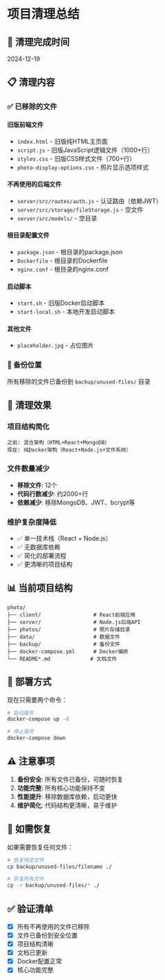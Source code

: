 # 项目清理总结

## 🧹 清理完成时间
2024-12-19

## 📋 清理内容

### ✅ 已移除的文件

#### 旧版前端文件
- `index.html` - 旧版纯HTML主页面
- `script.js` - 旧版JavaScript逻辑文件（1000+行）
- `styles.css` - 旧版CSS样式文件（700+行）
- `photo-display-options.css` - 照片显示选项样式

#### 不再使用的后端文件
- `server/src/routes/auth.js` - 认证路由（依赖JWT）
- `server/src/storage/fileStorage.js` - 空文件
- `server/src/models/` - 空目录

#### 根目录配置文件
- `package.json` - 根目录的package.json
- `Dockerfile` - 根目录的Dockerfile
- `nginx.conf` - 根目录的nginx.conf

#### 启动脚本
- `start.sh` - 旧版Docker启动脚本
- `start-local.sh` - 本地开发启动脚本

#### 其他文件
- `placeholder.jpg` - 占位图片

### 📁 备份位置
所有移除的文件已备份到 `backup/unused-files/` 目录

## 🎯 清理效果

### 项目结构简化
```
之前: 混合架构（HTML+React+MongoDB）
现在: 纯Docker架构（React+Node.js+文件系统）
```

### 文件数量减少
- **移除文件**: 12个
- **代码行数减少**: 约2000+行
- **依赖减少**: 移除MongoDB、JWT、bcrypt等

### 维护复杂度降低
- ✅ 单一技术栈（React + Node.js）
- ✅ 无数据库依赖
- ✅ 简化的部署流程
- ✅ 更清晰的项目结构

## 📊 当前项目结构

```
photo/
├── client/                 # React前端应用
├── server/                 # Node.js后端API
├── photos/                 # 照片存储目录
├── data/                   # 数据文件
├── backup/                 # 备份文件
├── docker-compose.yml      # Docker编排
└── README*.md             # 文档文件
```

## 🚀 部署方式

现在只需要两个命令：
```bash
# 启动服务
docker-compose up -d

# 停止服务
docker-compose down
```

## ⚠️ 注意事项

1. **备份安全**: 所有文件已备份，可随时恢复
2. **功能完整**: 所有核心功能保持不变
3. **性能提升**: 移除数据库依赖，启动更快
4. **维护简化**: 代码结构更清晰，易于维护

## 🔄 如需恢复

如果需要恢复任何文件：
```bash
# 恢复特定文件
cp backup/unused-files/filename ./

# 恢复所有文件
cp -r backup/unused-files/* ./
```

## ✅ 验证清单

- [x] 所有不再使用的文件已移除
- [x] 文件已备份到安全位置
- [x] 项目结构清晰
- [x] 文档已更新
- [x] Docker配置正常
- [x] 核心功能完整
